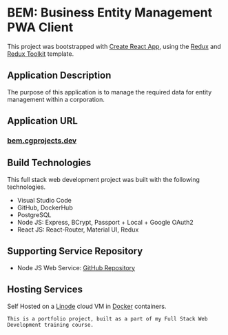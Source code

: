 # BEM: Business Entity Management PWA Client

This project was bootstrapped with [Create React App](https://github.com/facebook/create-react-app), using the [Redux](https://redux.js.org/) and [Redux Toolkit](https://redux-toolkit.js.org/) template.

## Application Description
The purpose of this application is to manage the required data for entity management within a corporation.

## Application URL
### [bem.cgprojects.dev](https://bem.cgprojects.dev)

## Build Technologies
This full stack web development project was built with the following technologies.

- Visual Studio Code
- GitHub, DockerHub
- PostgreSQL
- Node JS: Express, BCrypt, Passport + Local + Google OAuth2
- React JS: React-Router, Material UI, Redux

## Supporting Service Repository
- Node JS Web Service: [GitHub Repository](https://github.com/c-garraway/bem-server)

## Hosting Services

Self Hosted on a [Linode](https://www.linode.com/) cloud VM in [Docker](https://www.docker.com/) containers.

`This is a portfolio project, built as a part of my Full Stack Web Development training course.`

